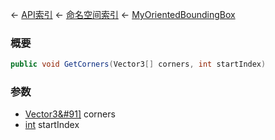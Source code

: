 ← [API索引](Api-Index) ← [命名空间索引](Namespace-Index) ← [MyOrientedBoundingBox](VRageMath.MyOrientedBoundingBox)

### 概要

```csharp
public void GetCorners(Vector3[] corners, int startIndex)
```

### 参数

* [Vector3&#91&#93;](VRageMath.Vector3&#91&#93;) corners
* [int](https://docs.microsoft.com/en-us/dotnet/api/System.Int32?view=netframework-4.6) startIndex
